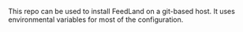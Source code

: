 This repo can be used to install FeedLand on a git-based host. It uses environmental variables for most of the configuration.
